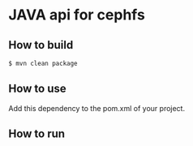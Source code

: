 # JAVA api for cephfs

## How to build

```bash
$ mvn clean package
```

## How to use

Add this dependency to the pom.xml of your project.

## How to run

